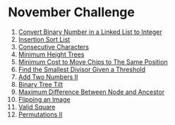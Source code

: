 # November Challenge
<ol>
  <li>
    <a href="https://leetcode.com/explore/challenge/card/november-leetcoding-challenge/564/week-1-november-1st-november-7th/3516/">
      Convert Binary Number in a Linked List to Integer
     </a>
  </li>
  <li>
    <a href="https://leetcode.com/explore/challenge/card/november-leetcoding-challenge/564/week-1-november-1st-november-7th/3517/">
        Insertion Sort List
     </a>
  </li>
  <li>
    <a href="https://leetcode.com/explore/challenge/card/november-leetcoding-challenge/564/week-1-november-1st-november-7th/3518/">
          Consecutive Characters
     </a>
  </li>
  <li>
    <a href="https://leetcode.com/explore/challenge/card/november-leetcoding-challenge/564/week-1-november-1st-november-7th/3519/">
           Minimum Height Trees
     </a>
  </li>
  <li>
    <a href="https://leetcode.com/explore/challenge/card/november-leetcoding-challenge/564/week-1-november-1st-november-7th/3520/">
           Minimum Cost to Move Chips to The Same Position
     </a>
  </li>
  <li>
    <a href="https://leetcode.com/explore/challenge/card/november-leetcoding-challenge/564/week-1-november-1st-november-7th/3521/">
           Find the Smallest Divisor Given a Threshold
     </a>
  </li>
  <li>
    <a href="https://leetcode.com/explore/challenge/card/november-leetcoding-challenge/564/week-1-november-1st-november-7th/3522/">
           Add Two Numbers II
     </a>
  </li>
  <li>
    <a href="https://leetcode.com/explore/challenge/card/november-leetcoding-challenge/564/week-1-november-1st-november-7th/3524/">
           Binary Tree Tilt
     </a>
  </li>
  <li>
    <a href="https://leetcode.com/explore/challenge/card/november-leetcoding-challenge/564/week-1-november-1st-november-7th/3525/">
           Maximum Difference Between Node and Ancestor
     </a>
  </li>
  <li>
    <a href="https://leetcode.com/explore/challenge/card/november-leetcoding-challenge/564/week-1-november-1st-november-7th/3526/">
           Flipping an Image
     </a>
  </li>
  <li>
    <a href="https://leetcode.com/explore/challenge/card/november-leetcoding-challenge/564/week-1-november-1st-november-7th/3527/">
           Valid Square
     </a>
  </li>
  <li>
    <a href="https://leetcode.com/explore/challenge/card/november-leetcoding-challenge/564/week-1-november-1st-november-7th/3528/">
           Permutations II
     </a>
  </li>
</ol>
